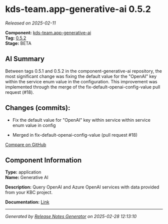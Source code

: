 # kds-team.app-generative-ai 0.5.2

_Released on 2025-02-11_

**Component:** [kds-team.app-generative-ai](https://github.com/keboola/component-generative-ai)  
**Tag:** [0.5.2](https://github.com/keboola/component-generative-ai/releases/tag/0.5.2)  
**Stage:** BETA  


## AI Summary
Between tags 0.5.1 and 0.5.2 in the component-generative-ai repository, the most significant change was fixing the default value for the "OpenAI" key within the service enum value in the configuration. This improvement was implemented through the merge of the fix-default-openai-config-value pull request (#18).



## Changes (commits):


- Fix the default value for "OpenAI" key within service within service enum value in config 
  



- Merged in fix-default-openai-config-value (pull request #18) 
  



[Compare on GitHub](https://github.com/component-generative-ai/compare/0.5.1...0.5.2)



## Component Information
**Type:** application  
**Name:** Generative AI  

**Description:** Query OpenAI and Azure OpenAI services with data provided from your KBC project.  


**Documentation:** [Link](https://help.keboola.com/components/applications/ai/generative-ai/)  



---
_Generated by [Release Notes Generator](https://github.com/keboola/release-notes-generator) on 2025-02-28 12:13:10_ 